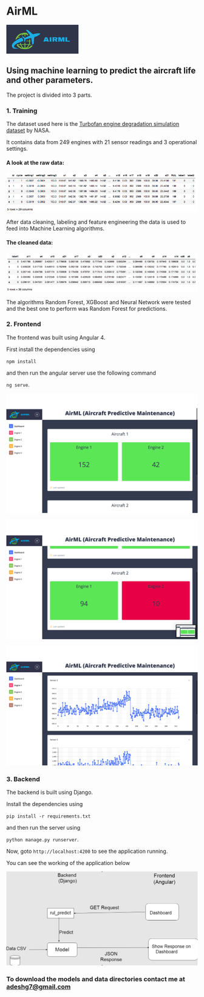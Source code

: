 # AirML

![Logo](docs/logo.png)

## Using machine learning to predict the aircraft life and other parameters.

The project is divided into 3 parts. 

### 1. Training 

  The dataset used here is the [Turbofan engine degradation simulation dataset](https://ti.arc.nasa.gov/dev/tech/dash/groups/pcoe/prognostic-data-repository/#turbofan) by NASA.
  
  It contains data from 249 engines with 21 sensor readings and 3 operational settings.

  #### A look at the raw data:
  ![Raw Data](docs/raw_data.png)
  
  After data cleaning, labeling and feature engineering the data is used to feed into Machine Learning algorithms.
    
  #### The cleaned data:
  ![Cleaned Data](docs/cleaned_data.png)
  
  The algorithms Random Forest, XGBoost and Neural Network were tested and the best one to perform was Random Forest for predictions.

### 2. Frontend

  The frontend was built using Angular 4.
  
  First install the dependencies using 

  `npm install` 

  and then run the angular server use the following command 

  `ng serve`.
  

  ![](docs/demo.png)
  

  ![](docs/demo1.png)
  

  ![](docs/demo2.png)


### 3. Backend

The backend is built using Django.
  
Install the dependencies using 

`pip install -r requirements.txt` 

and then run the server using 

`python manage.py runserver`.

Now, goto `http://localhost:4200` to see the application running.

You can see the working of the application below


![](docs/flowchart.png)


### To download the models and data directories contact me at adeshg7@gmail.com
